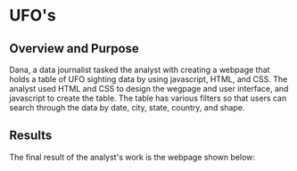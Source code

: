 # UFO's

## Overview and Purpose
Dana, a data journalist tasked the analyst with creating a webpage that holds a table of UFO sighting data by using javascript, HTML, and CSS.  The analyst used HTML and CSS to design the wegpage and user interface, and javascript to create the table.  The table has various filters so that users can search through the data by date, city, state, country, and shape.

## Results
The final result of the analyst's work is the webpage shown below:

